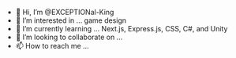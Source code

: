 - 👋 Hi, I’m @EXCEPTIONal-King
- 👀 I’m interested in ... game design
- 🌱 I’m currently learning ... Next.js, Express.js, CSS, C#, and Unity
- 💞️ I’m looking to collaborate on ...
- 📫 How to reach me ...

<!---
EXCEPTIONal-King/EXCEPTIONal-King is a ✨ special ✨ repository because its `README.md` (this file) appears on your GitHub profile.
You can click the Preview link to take a look at your changes.
--->
